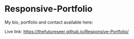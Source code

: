 # Responsive-Portfolio
My bio, portfolio and contact available here:

Live link:
https://thefutureseer.github.io/Responsive-Portfolio/
